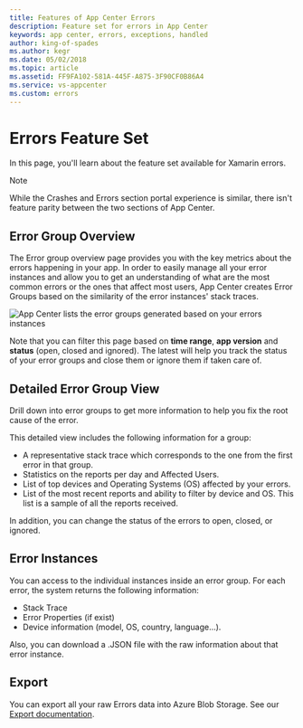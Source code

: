 ```yaml
---
title: Features of App Center Errors
description: Feature set for errors in App Center
keywords: app center, errors, exceptions, handled
author: king-of-spades
ms.author: kegr
ms.date: 05/02/2018
ms.topic: article
ms.assetid: FF9FA102-581A-445F-A875-3F90CF0B86A4
ms.service: vs-appcenter
ms.custom: errors
---
```

# Errors Feature Set
In this page, you'll learn about the feature set available for Xamarin errors.

> [!NOTE]
> While the Crashes and Errors section portal experience is similar, there isn't feature parity between the two sections of App Center.


## Error Group Overview
The Error group overview page provides you with the key metrics about the errors happening in your app. In order to easily manage all your error instances and allow you to get an understanding of what are the most common errors or the ones that affect most users, App Center creates Error Groups based on the similarity of the error instances' stack traces.

![App Center lists the error groups generated based on your errors instances](~/errors/images/groupsoverview.png)

Note that you can filter this page based on **time range**, **app version** and **status** (open, closed and ignored). The latest will help you track the status of your error groups and close them or ignore them if taken care of.

## Detailed Error Group View
Drill down into error groups to get more information to help you fix the root cause of the error.

This detailed view includes the following information for a group:
- A representative stack trace which corresponds to the one from the first error in that group.
- Statistics on the reports per day and Affected Users.
- List of top devices and Operating Systems (OS) affected by your errors.
- List of the most recent reports and ability to filter by device and OS. This list is a sample of all the reports received.

In addition, you can change the status of the errors to open, closed, or ignored.

## Error Instances
You can access to the individual instances inside an error group. For each error, the system returns the following information:
- Stack Trace
- Error Properties (if exist)
- Device information (model, OS, country, language...).

Also, you can download a .JSON file with the raw information about that error instance.

## Export
You can export all your raw Errors data into Azure Blob Storage. See our [Export documentation](~/analytics/export.md).
